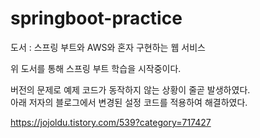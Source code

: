# springboot-practice

도서 : 스프링 부트와 AWS와 혼자 구현하는 웹 서비스

위 도서를 통해 스프링 부트 학습을 시작중이다.

버전의 문제로 예제 코드가 동작하지 않는 상황이 줄곧 발생하였다.</br>
아래 저자의 블로그에서 변경된 설정 코드를 적용하여 해결하였다.

https://jojoldu.tistory.com/539?category=717427
